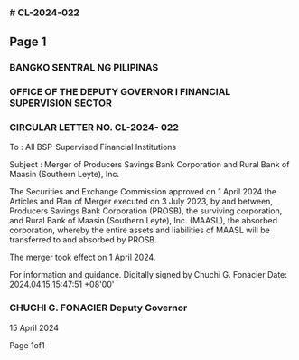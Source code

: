 ### # CL-2024-022

## Page 1

### BANGKO SENTRAL NG PILIPINAS

### OFFICE OF THE DEPUTY GOVERNOR I FINANCIAL SUPERVISION SECTOR

### CIRCULAR LETTER NO. CL-2024- 022

To : All BSP-Supervised Financial Institutions

Subject : Merger of Producers Savings Bank Corporation and Rural Bank of Maasin (Southern Leyte), Inc.

The Securities and Exchange Commission approved on 1 April 2024 the Articles and Plan of Merger executed on 3 July 2023, by and between, Producers Savings Bank Corporation (PROSB), the surviving corporation, and Rural Bank of Maasin (Southern Leyte), Inc. (MAASL), the absorbed corporation, whereby the entire assets and liabilities of MAASL will be transferred to and absorbed by PROSB.

The merger took effect on 1 April 2024.

For information and guidance. Digitally signed by Chuchi G. Fonacier Date: 2024.04.15 15:47:51 +08'00'

### CHUCHI G. FONACIER Deputy Governor

15 April 2024

Page 1of1 